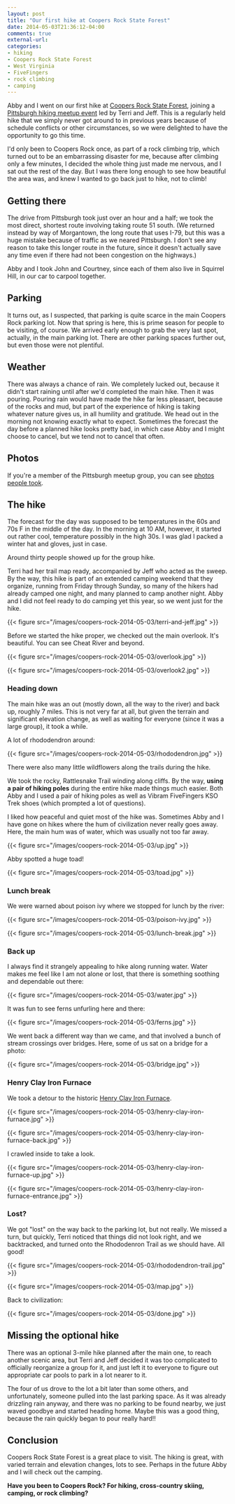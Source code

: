 ```yaml
---
layout: post
title: "Our first hike at Coopers Rock State Forest"
date: 2014-05-03T21:36:12-04:00
comments: true
external-url: 
categories: 
- hiking
- Coopers Rock State Forest
- West Virginia
- FiveFingers
- rock climbing
- camping
---
```

Abby and I went on our first hike at [Coopers Rock State Forest](http://www.coopersrockstateforest.com/), joining a [Pittsburgh hiking meetup event](http://www.meetup.com/pittsburghhikers/events/169497262) led by Terri and Jeff. This is a regularly held hike that we simply never got around to in previous years because of schedule conflicts or other circumstances, so we were delighted to have the opportunity to go this time.

I'd only been to Coopers Rock once, as part of a rock climbing trip, which turned out to be an embarrassing disaster for me, because after climbing only a few minutes, I decided the whole thing just made me nervous, and I sat out the rest of the day. But I was there long enough to see how beautiful the area was, and knew I wanted to go back just to hike, not to climb!

<!--more-->

## Getting there

The drive from Pittsburgh took just over an hour and a half; we took the most direct, shortest route involving taking route 51 south. (We returned instead by way of Morgantown, the long route that uses I-79, but this was a huge mistake because of traffic as we neared Pittsburgh. I don't see any reason to take this longer route in the future, since it doesn't actually save any time even if there had not been congestion on the highways.)

Abby and I took John and Courtney, since each of them also live in Squirrel Hill, in our car to carpool together.

## Parking

It turns out, as I suspected, that parking is quite scarce in the main Coopers Rock parking lot. Now that spring is here, this is prime season for people to be visiting, of course. We arrived early enough to grab the very last spot, actually, in the main parking lot. There are other parking spaces further out, but even those were not plentiful.

## Weather

There was always a chance of rain. We completely lucked out, because it didn't start raining until after we'd completed the main hike. Then it was pouring. Pouring rain would have made the hike far less pleasant, because of the rocks and mud, but part of the experience of hiking is taking whatever nature gives us, in all humility and gratitude. We head out in the morning not knowing exactly what to expect. Sometimes the forecast the day before a planned hike looks pretty bad, in which case Abby and I might choose to cancel, but we tend not to cancel that often.

## Photos

If you're a member of the Pittsburgh meetup group, you can see [photos people took](http://www.meetup.com/pittsburghhikers/photos/21676842/).

## The hike

The forecast for the day was supposed to be temperatures in the 60s and 70s F in the middle of the day. In the morning at 10 AM, however, it started out rather cool, temperature possibly in the high 30s. I was glad I packed a winter hat and gloves, just in case.

Around thirty people showed up for the group hike.

Terri had her trail map ready, accompanied by Jeff who acted as the sweep. By the way, this hike is part of an extended camping weekend that they organize, running from Friday through Sunday, so many of the hikers had already camped one night, and many planned to camp another night. Abby and I did not feel ready to do camping yet this year, so we went just for the hike.

{{< figure src="/images/coopers-rock-2014-05-03/terri-and-jeff.jpg" >}}

Before we started the hike proper, we checked out the main overlook. It's beautiful. You can see Cheat River and beyond.

{{< figure src="/images/coopers-rock-2014-05-03/overlook.jpg" >}}

{{< figure src="/images/coopers-rock-2014-05-03/overlook2.jpg" >}}

### Heading down

The main hike was an out (mostly down, all the way to the river) and back up, roughly 7 miles. This is not very far at all, but given the terrain and significant elevation change, as well as waiting for everyone (since it was a large group), it took a while.

A lot of rhododendron around:

{{< figure src="/images/coopers-rock-2014-05-03/rhododendron.jpg" >}}

There were also many little wildflowers along the trails during the hike.

We took the rocky, Rattlesnake Trail winding along cliffs. By the way, **using a pair of hiking poles** during the entire hike made things much easier. Both Abby and I used a pair of hiking poles as well as Vibram FiveFingers KSO Trek shoes (which prompted a lot of questions).

I liked how peaceful and quiet most of the hike was. Sometimes Abby and I have gone on hikes where the hum of civilization never really goes away. Here, the main hum was of water, which was usually not too far away.

{{< figure src="/images/coopers-rock-2014-05-03/up.jpg" >}}

Abby spotted a huge toad!

{{< figure src="/images/coopers-rock-2014-05-03/toad.jpg" >}}

### Lunch break

We were warned about poison ivy where we stopped for lunch by the river:

{{< figure src="/images/coopers-rock-2014-05-03/poison-ivy.jpg" >}}

{{< figure src="/images/coopers-rock-2014-05-03/lunch-break.jpg" >}}

### Back up

I always find it strangely appealing to hike along running water. Water makes me feel like I am not alone or lost, that there is something soothing and dependable out there:

{{< figure src="/images/coopers-rock-2014-05-03/water.jpg" >}}

It was fun to see ferns unfurling here and there:

{{< figure src="/images/coopers-rock-2014-05-03/ferns.jpg" >}}

We went back a different way than we came, and that involved a bunch of stream crossings over bridges. Here, some of us sat on a bridge for a photo:

{{< figure src="/images/coopers-rock-2014-05-03/bridge.jpg" >}}

### Henry Clay Iron Furnace

We took a detour to the historic [Henry Clay Iron Furnace](http://en.wikipedia.org/wiki/Henry_Clay_Furnace).

{{< figure src="/images/coopers-rock-2014-05-03/henry-clay-iron-furnace.jpg" >}}

{{< figure src="/images/coopers-rock-2014-05-03/henry-clay-iron-furnace-back.jpg" >}}

I crawled inside to take a look.

{{< figure src="/images/coopers-rock-2014-05-03/henry-clay-iron-furnace-up.jpg" >}}

{{< figure src="/images/coopers-rock-2014-05-03/henry-clay-iron-furnace-entrance.jpg" >}}

### Lost?

We got "lost" on the way back to the parking lot, but not really. We missed a turn, but quickly, Terri noticed that things did not look right, and we backtracked, and turned onto the Rhododenron Trail as we should have. All good!

{{< figure src="/images/coopers-rock-2014-05-03/rhododendron-trail.jpg" >}}

{{< figure src="/images/coopers-rock-2014-05-03/map.jpg" >}}

Back to civilization:

{{< figure src="/images/coopers-rock-2014-05-03/done.jpg" >}}

## Missing the optional hike

There was an optional 3-mile hike planned after the main one, to reach another scenic area, but Terri and Jeff decided it was too complicated to officially reorganize a group for it, and just left it to everyone to figure out appropriate car pools to park in a lot nearer to it.

The four of us drove to the lot a bit later than some others, and unfortunately, someone pulled into the last parking space. As it was already drizzling rain anyway, and there was no parking to be found nearby, we just waved goodbye and started heading home. Maybe this was a good thing, because the rain quickly began to pour really hard!!

## Conclusion

Coopers Rock State Forest is a great place to visit. The hiking is great, with varied terrain and elevation changes, lots to see. Perhaps in the future Abby and I will check out the camping.

**Have you been to Coopers Rock? For hiking, cross-country skiing, camping, or rock climbing?**
